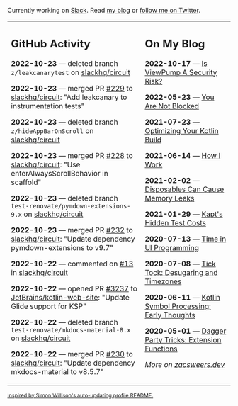 Currently working on [Slack](https://slack.com/). Read [my blog](https://zacsweers.dev/) or [follow me on Twitter](https://twitter.com/ZacSweers).

<table><tr><td valign="top" width="60%">

## GitHub Activity
<!-- githubActivity starts -->
**2022-10-23** — deleted branch `z/leakcanarytest` on [slackhq/circuit](https://github.com/slackhq/circuit)

**2022-10-23** — merged PR [#229](https://github.com/slackhq/circuit/pull/229) to [slackhq/circuit](https://github.com/slackhq/circuit): "Add leakcanary to instrumentation tests"

**2022-10-23** — deleted branch `z/hideAppBarOnScroll` on [slackhq/circuit](https://github.com/slackhq/circuit)

**2022-10-23** — merged PR [#228](https://github.com/slackhq/circuit/pull/228) to [slackhq/circuit](https://github.com/slackhq/circuit): "Use enterAlwaysScrollBehavior in scaffold"

**2022-10-23** — deleted branch `test-renovate/pymdown-extensions-9.x` on [slackhq/circuit](https://github.com/slackhq/circuit)

**2022-10-23** — merged PR [#232](https://github.com/slackhq/circuit/pull/232) to [slackhq/circuit](https://github.com/slackhq/circuit): "Update dependency pymdown-extensions to v9.7"

**2022-10-22** — commented on [#13](https://github.com/slackhq/circuit/issues/13#issuecomment-1287855301) in [slackhq/circuit](https://github.com/slackhq/circuit)

**2022-10-22** — opened PR [#3237](https://github.com/JetBrains/kotlin-web-site/pull/3237) to [JetBrains/kotlin-web-site](https://github.com/JetBrains/kotlin-web-site): "Update Glide support for KSP"

**2022-10-22** — deleted branch `test-renovate/mkdocs-material-8.x` on [slackhq/circuit](https://github.com/slackhq/circuit)

**2022-10-22** — merged PR [#230](https://github.com/slackhq/circuit/pull/230) to [slackhq/circuit](https://github.com/slackhq/circuit): "Update dependency mkdocs-material to v8.5.7"
<!-- githubActivity ends -->
</td><td valign="top" width="40%">

## On My Blog
<!-- blog starts -->
**2022-10-17** — [Is ViewPump A Security Risk?](https://www.zacsweers.dev/is-viewpump-a-security-risk/)

**2022-05-23** — [You Are Not Blocked](https://www.zacsweers.dev/you-are-not-blocked/)

**2021-07-23** — [Optimizing Your Kotlin Build](https://www.zacsweers.dev/optimizing-your-kotlin-build/)

**2021-06-14** — [How I Work](https://www.zacsweers.dev/how-i-work/)

**2021-02-02** — [Disposables Can Cause Memory Leaks](https://www.zacsweers.dev/disposables-can-cause-memory-leaks/)

**2021-01-29** — [Kapt's Hidden Test Costs](https://www.zacsweers.dev/kapts-hidden-test-costs/)

**2020-07-13** — [Time in UI Programming](https://www.zacsweers.dev/time-in-ui/)

**2020-07-08** — [Tick Tock: Desugaring and Timezones](https://www.zacsweers.dev/ticktock-desugaring-timezones/)

**2020-06-11** — [Kotlin Symbol Processing: Early Thoughts](https://www.zacsweers.dev/kotlin-symbol-processor-early-thoughts/)

**2020-05-01** — [Dagger Party Tricks: Extension Functions](https://www.zacsweers.dev/dagger-party-tricks-extension-functions/)
<!-- blog ends -->
_More on [zacsweers.dev](https://zacsweers.dev/)_
</td></tr></table>

<sub><a href="https://simonwillison.net/2020/Jul/10/self-updating-profile-readme/">Inspired by Simon Willison's auto-updating profile README.</a></sub>